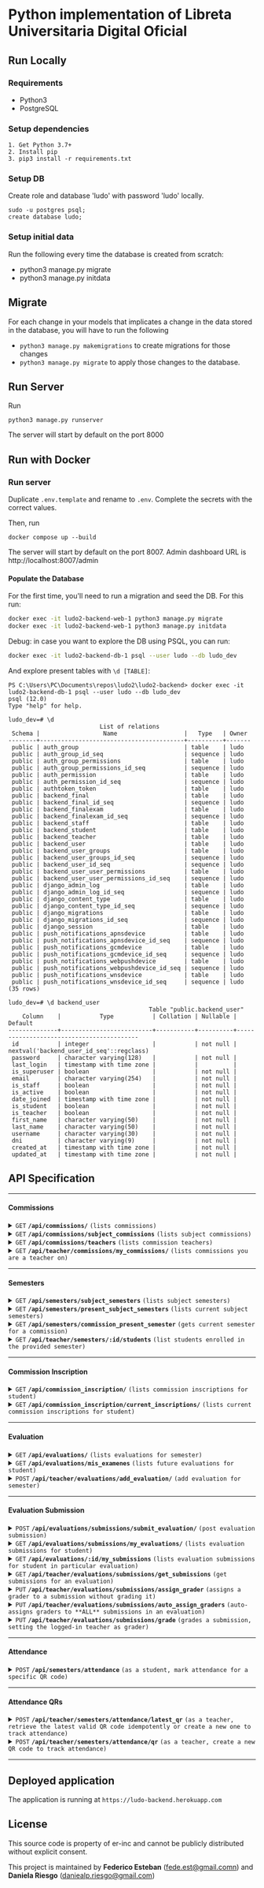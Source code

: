 # Python implementation of Libreta Universitaria Digital Oficial

## Run Locally

### Requirements
- Python3
- PostgreSQL

### Setup dependencies
```
1. Get Python 3.7+
2. Install pip
3. pip3 install -r requirements.txt
```

### Setup DB
Create role and database 'ludo' with password 'ludo' locally.
```
sudo -u postgres psql;
create database ludo;
```

### Setup initial data
Run the following every time the database is created from scratch:
- python3 manage.py migrate
- python3 manage.py initdata

## Migrate
For each change in your models that implicates a change in the data stored in the database, you will
have to run the following
- `python3 manage.py makemigrations` to create migrations for those changes
- `python3 manage.py migrate` to apply those changes to the database.

## Run Server
Run
```
python3 manage.py runserver
```
The server will start by default on the port 8000

## Run with Docker

### Run server
Duplicate `.env.template` and rename to `.env`. Complete the secrets with the correct values.

Then, run
```
docker compose up --build
```
The server will start by default on the port 8007. Admin dashboard URL is http://localhost:8007/admin

#### Populate the Database

For the first time, you'll need to run a migration and seed the DB. For this run:
```bash
docker exec -it ludo2-backend-web-1 python3 manage.py migrate
docker exec -it ludo2-backend-web-1 python3 manage.py initdata
```

Debug: in case you want to explore the DB using PSQL, you can run:
```bash
docker exec -it ludo2-backend-db-1 psql --user ludo --db ludo_dev
```

And explore present tables with `\d [TABLE]`:
```
PS C:\Users\PC\Documents\repos\ludo2\ludo2-backend> docker exec -it ludo2-backend-db-1 psql --user ludo --db ludo_dev
psql (12.0)
Type "help" for help.

ludo_dev=# \d
                          List of relations
 Schema |                  Name                   |   Type   | Owner
--------+-----------------------------------------+----------+-------
 public | auth_group                              | table    | ludo
 public | auth_group_id_seq                       | sequence | ludo
 public | auth_group_permissions                  | table    | ludo
 public | auth_group_permissions_id_seq           | sequence | ludo
 public | auth_permission                         | table    | ludo
 public | auth_permission_id_seq                  | sequence | ludo
 public | authtoken_token                         | table    | ludo
 public | backend_final                           | table    | ludo
 public | backend_final_id_seq                    | sequence | ludo
 public | backend_finalexam                       | table    | ludo
 public | backend_finalexam_id_seq                | sequence | ludo
 public | backend_staff                           | table    | ludo
 public | backend_student                         | table    | ludo
 public | backend_teacher                         | table    | ludo
 public | backend_user                            | table    | ludo
 public | backend_user_groups                     | table    | ludo
 public | backend_user_groups_id_seq              | sequence | ludo
 public | backend_user_id_seq                     | sequence | ludo
 public | backend_user_user_permissions           | table    | ludo
 public | backend_user_user_permissions_id_seq    | sequence | ludo
 public | django_admin_log                        | table    | ludo
 public | django_admin_log_id_seq                 | sequence | ludo
 public | django_content_type                     | table    | ludo
 public | django_content_type_id_seq              | sequence | ludo
 public | django_migrations                       | table    | ludo
 public | django_migrations_id_seq                | sequence | ludo
 public | django_session                          | table    | ludo
 public | push_notifications_apnsdevice           | table    | ludo
 public | push_notifications_apnsdevice_id_seq    | sequence | ludo
 public | push_notifications_gcmdevice            | table    | ludo
 public | push_notifications_gcmdevice_id_seq     | sequence | ludo
 public | push_notifications_webpushdevice        | table    | ludo
 public | push_notifications_webpushdevice_id_seq | sequence | ludo
 public | push_notifications_wnsdevice            | table    | ludo
 public | push_notifications_wnsdevice_id_seq     | sequence | ludo
(35 rows)

ludo_dev=# \d backend_user
                                        Table "public.backend_user"
    Column    |           Type           | Collation | Nullable |                 Default
--------------+--------------------------+-----------+----------+------------------------------------------
 id           | integer                  |           | not null | nextval('backend_user_id_seq'::regclass)
 password     | character varying(128)   |           | not null |
 last_login   | timestamp with time zone |           |          |
 is_superuser | boolean                  |           | not null |
 email        | character varying(254)   |           | not null |
 is_staff     | boolean                  |           | not null |
 is_active    | boolean                  |           | not null |
 date_joined  | timestamp with time zone |           | not null |
 is_student   | boolean                  |           | not null |
 is_teacher   | boolean                  |           | not null |
 first_name   | character varying(50)    |           | not null |
 last_name    | character varying(50)    |           | not null |
 username     | character varying(30)    |           | not null |
 dni          | character varying(9)     |           | not null |
 created_at   | timestamp with time zone |           | not null |
 updated_at   | timestamp with time zone |           | not null |
```

## API Specification

------------------------------------------------------------------------------------------

#### Commissions

<details>
 <summary><code>GET</code> <code><b>/api/commissions/</b></code> <code>(lists commissions)</code></summary>

##### Parameters

> | name      |  type     | description                                                           |
> |-----------|-----------|-----------------------------------------------------------------------|
> | None      |  required | N/A  |

</details>

<details>
 <summary><code>GET</code> <code><b>/api/commissions/subject_commissions</b></code> <code>(lists subject commissions)</code></summary>

##### Parameters

> | name      |  type     | description                                                           |
> |-----------|-----------|-----------------------------------------------------------------------|
> | subject_siu_id |  required | Subject id in siu service |

</details>

<details>
 <summary><code>GET</code> <code><b>/api/commissions/teachers</b></code> <code>(lists commission teachers)</code></summary>

##### Parameters

> | name      |  type     | description                                                           |
> |-----------|-----------|-----------------------------------------------------------------------|
> | commission_id |  required | Id of commission to get teachers from |

</details>

<details>
 <summary><code>GET</code> <code><b>/api/teacher/commissions/my_commissions/</b></code> <code>(lists commissions you are a teacher on)</code></summary>

##### Parameters

> | name      |  type     | description                                                           |
> |-----------|-----------|-----------------------------------------------------------------------|
> | None      |  required | N/A  |

</details>

------------------------------------------------------------------------------------------

#### Semesters

<details>
 <summary><code>GET</code> <code><b>/api/semesters/subject_semesters</b></code> <code>(lists subject semesters)</code></summary>

##### Parameters

> | name      |  type     | description                                                           |
> |-----------|-----------|-----------------------------------------------------------------------|
> | subject_siu_id |  required | Subject id in siu service |

</details>

<details>
 <summary><code>GET</code> <code><b>/api/semesters/present_subject_semesters</b></code> <code>(lists current subject semesters)</code></summary>

##### Parameters

> | name      |  type     | description                                                           |
> |-----------|-----------|-----------------------------------------------------------------------|
> | subject_siu_id |  required | Subject id in siu service |

</details>

<details>
 <summary><code>GET</code> <code><b>/api/semesters/commission_present_semester</b></code> <code>(gets current semester for a commission)</code></summary>

##### Parameters

> | name      |  type     | description                                                           |
> |-----------|-----------|-----------------------------------------------------------------------|
> | commission_id |  required | Id of the commission you want to get the semester from |

</details>

<details>
 <summary><code>GET</code> <code><b>/api/teacher/semesters/:id/students</b></code> <code>(list students enrolled in the provided semester)</code></summary>

##### Parameters

> | name      |  type     | description                                                           |
> |-----------|-----------|-----------------------------------------------------------------------|
> | id |  required | Id of the semester you want to list from |

</details>

------------------------------------------------------------------------------------------

#### Commission Inscription

<details>
 <summary><code>GET</code> <code><b>/api/commission_inscription/</b></code> <code>(lists commission inscriptions for student)</code></summary>

##### Parameters

> | name      |  type     | description                                                           |
> |-----------|-----------|-----------------------------------------------------------------------|
> | None      |  required | N/A  |

</details>

<details>
 <summary><code>GET</code> <code><b>/api/commission_inscription/current_inscriptions/</b></code> <code>(lists current commission inscriptions for student)</code></summary>

##### Parameters

> | name      |  type     | description                                                           |
> |-----------|-----------|-----------------------------------------------------------------------|
> | subject_siu_id |  required | Subject id in siu service |

</details>

------------------------------------------------------------------------------------------

#### Evaluation

<details>
 <summary><code>GET</code> <code><b>/api/evaluations/</b></code> <code>(lists evaluations for semester)</code></summary>

##### Parameters

> | name      |  type     | description                                                           |
> |-----------|-----------|-----------------------------------------------------------------------|
> | semester_id |  required | Id of the semester you want the evaluations from |

</details>

<details>
 <summary><code>GET</code> <code><b>/api/evaluations/mis_examenes</b></code> <code>(lists future evaluations for student)</code></summary>

##### Parameters

> | name      |  type     | description                                                           |
> |-----------|-----------|-----------------------------------------------------------------------|
> | None      |  required | N/A  |

</details>

<details>
 <summary><code>POST</code> <code><b>/api/teacher/evaluations/add_evaluation/</b></code> <code>(add evaluation for semester)</code></summary>

##### Parameters

> | name      |  type     |  data type     | description                                                           |
> |-----------|-----------|----------------|-----------------------------------------------------------------------|
> | semester_id |  required |  integer | Id of the semester you want the evaluations from |
> | evaluation_name |  required |  string | Name of the evaluation |
> | is_graded |  required |  boolean | If the evaluation should be graded or not |
> | passing_grade | not required |  integer | Minimum grade in wich the evaluation is considered passed |
> | start_date | not required |  datetime | Start date of the evaluation in case it is take home |
> | end_date |  required |  datetime | Date in which the evaluation is handed in |

</details>

------------------------------------------------------------------------------------------

#### Evaluation Submission

<details>
 <summary><code>POST</code> <code><b>/api/evaluations/submissions/submit_evaluation/</b></code> <code>(post evaluation submission)</code></summary>

##### Parameters

> | name      |  type     |  data type     | description                                                           |
> |-----------|-----------|----------------|-----------------------------------------------------------------------|
> | evaluation |  required |  integer | Id of the evaluation |

</details>

<details>
 <summary><code>GET</code> <code><b>/api/evaluations/submissions/my_evaluations/</b></code> <code>(lists evaluation submissions for student)</code></summary>

##### Parameters

> | name      |  type     | description                                                           |
> |-----------|-----------|-----------------------------------------------------------------------|
> | None      |  required | N/A  |

</details>

<details>
 <summary><code>GET</code> <code><b>/api/evaluations/:id/my_submissions</b></code> <code>(lists evaluation submissions for student in particular evaluation)</code></summary>

##### Parameters

> | name      |  type     | description                                                           |
> |-----------|-----------|-----------------------------------------------------------------------|
> | id |  required | Id of the evaluation  |

</details>

<details>
 <summary><code>GET</code> <code><b>/api/teacher/evaluations/submissions/get_submissions</b></code> <code>(get submissions for an evaluation)</code></summary>

##### Parameters

> | name      |  type     | description                                                           |
> |-----------|-----------|-----------------------------------------------------------------------|
> | evaluation |  required | Id of the evaluation  |

</details>

<details>
 <summary><code>PUT</code> <code><b>/api/teacher/evaluations/submissions/assign_grader</b></code> <code>(assigns a grader to a submission without grading it)</code></summary>

##### Parameters

> | name      |  type     |  data type     | description                                                           |
> |-----------|-----------|----------------|-----------------------------------------------------------------------|
> | evaluation |  required |  integer | Id of the evaluation |
> | student |  required |  integer | Id of the student that sent the submission |
> | grader_teacher |  required |  integer | Id of the teacher that should be assigned as grader |

</details>

<details>
 <summary><code>PUT</code> <code><b>/api/teacher/evaluations/submissions/auto_assign_graders</b></code> <code>(auto-assigns graders to **ALL** submissions in an evaluation)</code></summary>

##### Parameters

> | name      |  type     |  data type     | description                                                           |
> |-----------|-----------|----------------|-----------------------------------------------------------------------|
> | evaluation |  required |  integer | Id of the evaluation |

</details>

<details>
 <summary><code>PUT</code> <code><b>/api/teacher/evaluations/submissions/grade</b></code> <code>(grades a submission, setting the logged-in teacher as grader)</code></summary>

##### Parameters

> | name      |  type     |  data type     | description                                                           |
> |-----------|-----------|----------------|-----------------------------------------------------------------------|
> | evaluation |  required |  integer | Id of the evaluation |
> | student |  required |  integer | Id of the student that sent the submission |
> | grade |  required |  integer | Submission grade (from 0 to 10) |

</details>


------------------------------------------------------------------------------------------

#### Attendance

<details>
 <summary><code>POST</code> <code><b>/api/semesters/attendance</b></code> <code>(as a student, mark attendance for a specific QR code)</code></summary>

##### Parameters

> | name      |  type     |  data type     | description                                                           |
> |-----------|-----------|----------------|-----------------------------------------------------------------------|
> | qr_id |  required |  string | UUID of the QR code you want to mark as scanned |

</details>

------------------------------------------------------------------------------------------

#### Attendance QRs

<details>
 <summary><code>POST</code> <code><b>/api/teacher/semesters/attendance/latest_qr</b></code> <code>(as a teacher, retrieve the latest valid QR code idempotently or create a new one to track attendance)</code></summary>

##### Parameters

> | name      |  type     |  data type     | description                                                           |
> |-----------|-----------|----------------|-----------------------------------------------------------------------|
> | semester |  required |  integer | Id of the semester you want to get or create a QR for |

</details>

<details>
 <summary><code>POST</code> <code><b>/api/teacher/semesters/attendance/qr</b></code> <code>(as a teacher, create a new QR code to track attendance)</code></summary>

##### Parameters

> | name      |  type     |  data type     | description                                                           |
> |-----------|-----------|----------------|-----------------------------------------------------------------------|
> | semester |  required |  integer | Id of the semester you want to create a QR for |

</details>

------------------------------------------------------------------------------------------

## Deployed application
The application is running at `https://ludo-backend.herokuapp.com`

## License
This source code is property of er-inc and cannot be publicly distributed without explicit consent.

This project is maintained by **Federico Esteban** (fede.est@gmail.comn) and **Daniela Riesgo** (daniealp.riesgo@gmail.com)
